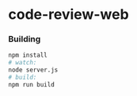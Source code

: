 # code-review-web


### Building

``` bash
npm install
# watch:
node server.js
# build:
npm run build
```
